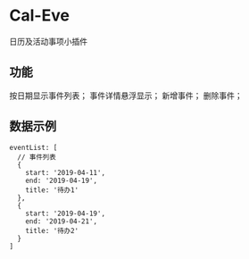 # Cal-Eve
日历及活动事项小插件
## 功能
按日期显示事件列表；
事件详情悬浮显示；
新增事件；
删除事件；
## 数据示例
~~~
eventList: [
  // 事件列表
  {
    start: '2019-04-11',
    end: '2019-04-19',
    title: '待办1'
  },
  {
    start: '2019-04-19',
    end: '2019-04-21',
    title: '待办2'
  }
]
~~~
